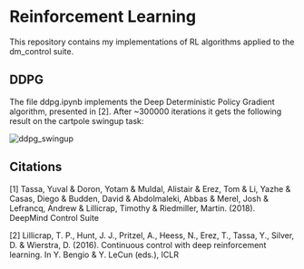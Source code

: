 # Reinforcement Learning

This repository contains my implementations of RL algorithms applied to the dm_control suite.

## DDPG

The file ddpg.ipynb implements the Deep Deterministic Policy Gradient algorithm, presented in [2]. After ~300000 iterations it gets the following result on the cartpole swingup task:

![ddpg_swingup](images/ddpg_swingup.png)


## Citations
[1] Tassa, Yuval & Doron, Yotam & Muldal, Alistair & Erez, Tom & Li, Yazhe & Casas, Diego & Budden, David & Abdolmaleki, Abbas & Merel, Josh & Lefrancq, Andrew & Lillicrap, Timothy & Riedmiller, Martin. (2018). DeepMind Control Suite

[2] Lillicrap, T. P., Hunt, J. J., Pritzel, A., Heess, N., Erez, T., Tassa, Y., Silver, D. & Wierstra, D. (2016). Continuous control with deep reinforcement learning. In Y. Bengio & Y. LeCun (eds.), ICLR

